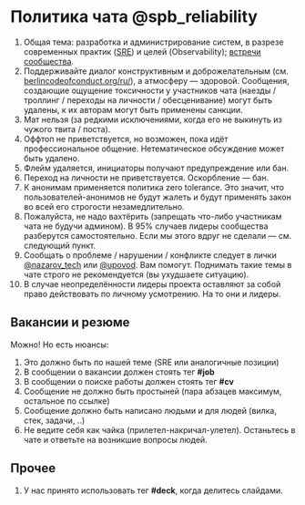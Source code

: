 # Политика чата @spb_reliability

1. Общая тема: разработка и администрирование систем, в разрезе современных практик ([SRE](https://landing.google.com/sre/)) и целей (Observability); [встречи сообщества](https://meetup.com/SPb-Reliability-Meetup/).
1. Поддерживайте диалог конструктивным и доброжелательным (см. [berlincodeofconduct.org/ru/](http://berlincodeofconduct.org/ru/)), а атмосферу — здоровой. Сообщения, создающие ощущение токсичности у участников чата (наезды / троллинг / переходы на личности / обесценивание) могут быть удалены, к их авторам могут быть применены санкции.
1. Мат нельзя (за редкими исключениями, когда его не выкинуть из чужого твита / поста).
1. Оффтоп не приветствуется, но возможен, пока идёт профессиональное общение. Нетематическое обсуждение может быть удалено.
1. Флейм удаляется, инициаторы получают предупреждение или бан.
1. Переход на личности не приветствуется. Оскорбление — бан.
1. К анонимам применяется политика zero tolerance. Это значит, что пользователей-анонимов не будут жалеть и будут применять закон во всей его строгости незамедлительно.
1. Пожалуйста, не надо вахтёрить (запрещать что-либо участникам чата не будучи админом). В 95% случаев лидеры сообщества разберутся самостоятельно. Если мы этого вдруг не сделали — см. следующий пункт.
1. Сообщать о проблеме / нарушении / конфликте следует в лички [@nazarov_tech](https://t.me/nazarov_tech) или [@upovod](https://t.me/upovod). Вам помогут. Поднимать такие темы в чате строго не рекомендуется (вы ухудшаете ситуацию).
1. В случае неопределённости лидеры проекта оставляют за собой право действовать по личному усмотрению. На то они и лидеры.

## Вакансии и резюме

Можно! Но есть нюансы:

1. Это должно быть по нашей теме (SRE или аналогичные позиции)
1. В сообщении о вакансии должен стоять тег **#job**
1. В сообщении о поиске работы должен стоять тег **#cv**
1. Сообщение не должно быть простыней (пара абзацев максимум, остальное по ссылке)
1. Сообщение должно быть написано людьми и для людей (вилка, стек, задачи, ..)
1. Не ведите себя как чайка (прилетел-накричал-улетел). Останьтесь в чате и ответьте на возникшие вопросы людей.

## Прочее

1. У нас принято использовать тег **#deck**, когда делитесь слайдами.
